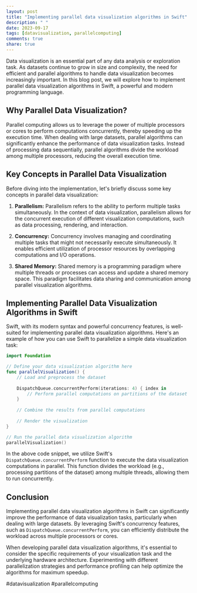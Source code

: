 ```yaml
---
layout: post
title: "Implementing parallel data visualization algorithms in Swift"
description: " "
date: 2023-09-17
tags: [datavisualization, parallelcomputing]
comments: true
share: true
---
```


Data visualization is an essential part of any data analysis or exploration task. As datasets continue to grow in size and complexity, the need for efficient and parallel algorithms to handle data visualization becomes increasingly important. In this blog post, we will explore how to implement parallel data visualization algorithms in Swift, a powerful and modern programming language.

## Why Parallel Data Visualization?

Parallel computing allows us to leverage the power of multiple processors or cores to perform computations concurrently, thereby speeding up the execution time. When dealing with large datasets, parallel algorithms can significantly enhance the performance of data visualization tasks. Instead of processing data sequentially, parallel algorithms divide the workload among multiple processors, reducing the overall execution time.

## Key Concepts in Parallel Data Visualization

Before diving into the implementation, let's briefly discuss some key concepts in parallel data visualization:

1. **Parallelism:** Parallelism refers to the ability to perform multiple tasks simultaneously. In the context of data visualization, parallelism allows for the concurrent execution of different visualization computations, such as data processing, rendering, and interaction.

2. **Concurrency:** Concurrency involves managing and coordinating multiple tasks that might not necessarily execute simultaneously. It enables efficient utilization of processor resources by overlapping computations and I/O operations.

3. **Shared Memory:** Shared memory is a programming paradigm where multiple threads or processes can access and update a shared memory space. This paradigm facilitates data sharing and communication among parallel visualization algorithms.

## Implementing Parallel Data Visualization Algorithms in Swift

Swift, with its modern syntax and powerful concurrency features, is well-suited for implementing parallel data visualization algorithms. Here's an example of how you can use Swift to parallelize a simple data visualization task:

```swift
import Foundation

// Define your data visualization algorithm here
func parallelVisualization() {
    // Load and preprocess the dataset
    
    DispatchQueue.concurrentPerform(iterations: 4) { index in
        // Perform parallel computations on partitions of the dataset
    }
    
    // Combine the results from parallel computations
    
    // Render the visualization
}

// Run the parallel data visualization algorithm
parallelVisualization()
```

In the above code snippet, we utilize Swift's `DispatchQueue.concurrentPerform` function to execute the data visualization computations in parallel. This function divides the workload (e.g., processing partitions of the dataset) among multiple threads, allowing them to run concurrently.

## Conclusion

Implementing parallel data visualization algorithms in Swift can significantly improve the performance of data visualization tasks, particularly when dealing with large datasets. By leveraging Swift's concurrency features, such as `DispatchQueue.concurrentPerform`, you can efficiently distribute the workload across multiple processors or cores.

When developing parallel data visualization algorithms, it's essential to consider the specific requirements of your visualization task and the underlying hardware architecture. Experimenting with different parallelization strategies and performance profiling can help optimize the algorithms for maximum speedup.

#datavisualization #parallelcomputing